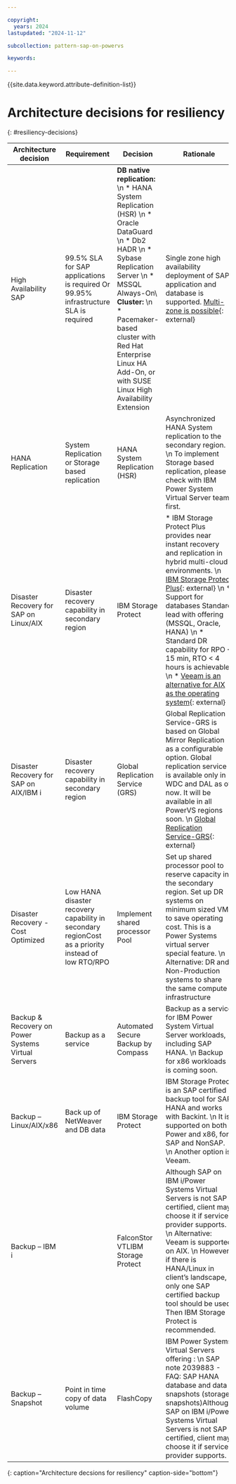 ```yaml
---

copyright:
  years: 2024
lastupdated: "2024-11-12"

subcollection: pattern-sap-on-powervs

keywords:

---
```


{{site.data.keyword.attribute-definition-list}}

# Architecture decisions for resiliency
{: #resiliency-decisions}

| Architecture decision | Requirement | Decision | Rationale |
|----|----|----|----|
|High Availability SAP         | 99.5% SLA for SAP applications is required Or 99.95% infrastructure SLA is required |    **DB native replication:** \n * HANA System Replication (HSR) \n * Oracle DataGuard \n * Db2 HADR \n * Sybase Replication Server \n * MSSQL Always-On\ **Cluster:**    \n * Pacemaker-based cluster with Red Hat Enterprise Linux HA Add-On, or with SUSE Linux High Availability Extension|Single zone high availability deployment of SAP application and database is supported.  [Multi-zone is possible](https://cloud.ibm.com/docs/sap?topic=sap-ha-rhel-mz){: external}|
|HANA Replication      | System Replication or Storage based replication         |HANA System Replication (HSR) | Asynchronized HANA System replication to the secondary region. \n To implement Storage based replication, please check with IBM Power System Virtual Server team first. |
|Disaster Recovery for SAP on Linux/AIX | Disaster recovery capability in secondary region      | IBM Storage Protect                                                                                                                                                                                                                                | * IBM Storage Protect Plus provides near instant recovery and replication in hybrid multi-cloud environments. \n [IBM Storage Protect Plus](https://www.ibm.com/products/ibm-storage-protect-plus/resources){: external} \n * Support for databases Standard lead with offering (MSSQL, Oracle, HANA) \n * Standard DR capability for RPO < 15 min, RTO < 4 hours is achievable \n * [Veeam is an alternative for AIX as the operating system](https://helpcenter.veeam.com/docs/backup/plugins/sap_hana_plugin.html?ver=120){: external}  |
| Disaster Recovery for SAP on AIX/IBM i | Disaster recovery capability in secondary region      | Global Replication Service (GRS)                                                                     | Global Replication Service-GRS is based on Global Mirror Replication as a configurable option. Global replication service is available only in WDC and DAL as of now. It will be available in all PowerVS regions soon. \n  [Global Replication Service-GRS](https://www.ibm.com/blog/announcement/introducing-global-replication-service-on-ibm-power-systems-virtual-server){: external}        |
| Disaster Recovery - Cost Optimized    | Low HANA disaster recovery capability in secondary regionCost as a priority instead of low RTO/RPO | Implement shared processor Pool                          | Set up shared processor pool to reserve capacity in the secondary region. Set up DR systems on minimum sized VMs to save operating cost. This is a Power Systems virtual server special feature.  \n Alternative: DR and Non-Production systems to share the same compute infrastructure       |
| Backup & Recovery on Power Systems Virtual Servers                         | Backup as a service                                                | Automated Secure Backup by Compass         | Backup as a service for IBM Power System Virtual Server workloads, including SAP HANA. \n  Backup for x86 workloads is coming soon.          |
| Backup – Linux/AIX/x86                         | Back up of NetWeaver and DB data                                                | IBM Storage Protect         | IBM Storage Protect is an SAP certified backup tool for SAP HANA and works with Backint.  \n    It is supported on both Power and x86, for SAP and NonSAP.  \n      Another option is Veeam.           |
| Backup – IBM i                          |                                                        | FalconStor VTLIBM Storage Protect         | Although SAP on IBM i/Power Systems Virtual Servers is not SAP certified, client may choose it if service provider supports. \n Alternative: Veeam is supported on AIX. \n  However, if there is HANA/Linux in client’s landscape, only one SAP certified backup tool should be used. Then IBM Storage Protect is recommended.   |
| Backup – Snapshot                         | Point in time copy of data volume                                                 | FlashCopy         | IBM Power Systems Virtual Servers offering : \n  SAP note 2039883 - FAQ: SAP HANA database and data snapshots (storage snapshots)Although SAP on IBM i/Power Systems Virtual Servers is not SAP certified, client may choose it if service provider supports. |
{: caption="Architecture decsions for resiliency" caption-side="bottom"}
